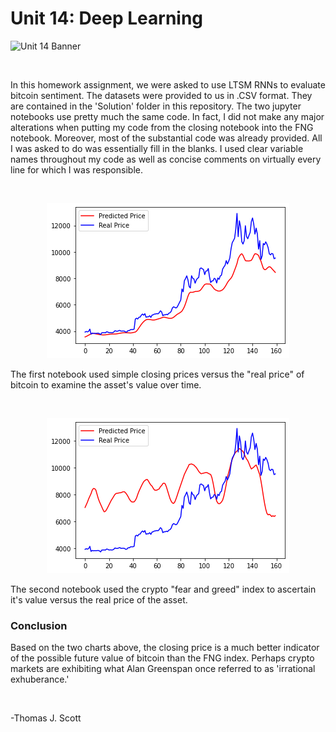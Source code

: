 # Unit 14: Deep Learning

![Unit 14 Banner](https://github.com/ThomasJScott3/Unit-14-Deep-Learning/blob/main/Images/deep-learning.jpg)

<br>

In this homework assignment, we were asked to use LTSM RNNs to evaluate bitcoin sentiment. The datasets were provided to us in .CSV format. They are contained in the 'Solution' folder in this repository. The two jupyter notebooks use pretty much the same code. In fact, I did not make any major alterations when putting my code from the closing notebook into the FNG notebook. Moreover, most of the substantial code was already provided. All I was asked to do was essentially fill in the blanks. I used clear variable names throughout my code as well as concise comments on virtually every line for which I was responsible.

<br>

<p align="center"><img src="https://github.com/ThomasJScott3/Unit-14-Deep-Learning/blob/main/Images/Closing.png?raw=true"></img></p>

The first notebook used simple closing prices versus the "real price" of bitcoin to examine the asset's value over time. 
  
<br>

<p align="center"><img src="https://github.com/ThomasJScott3/Unit-14-Deep-Learning/blob/main/Images/FNG.png?raw=true"></img></p>

The second notebook used the crypto "fear and greed" index to ascertain it's value versus the real price of the asset.

### Conclusion

Based on the two charts above, the closing price is a much better indicator of the possible future value of bitcoin than the FNG index. Perhaps crypto markets are exhibiting what Alan Greenspan once referred to as 'irrational exhuberance.'

<br>

-Thomas J. Scott
